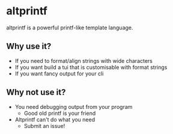 # altprintf

altprintf is a powerful printf-like template language.

## Why use it?

+ If you need to format/align strings with wide characters
+ If you want build a tui that is customisable with format strings
+ If you want fancy output for your cli

## Why not use it?

+ You need debugging output from your program
  - Good old printf is your friend
+ Altprintf can't do what you need
  - Submit an issue!
